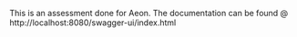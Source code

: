 This is an assessment done for Aeon. The documentation can be found @ http://localhost:8080/swagger-ui/index.html
